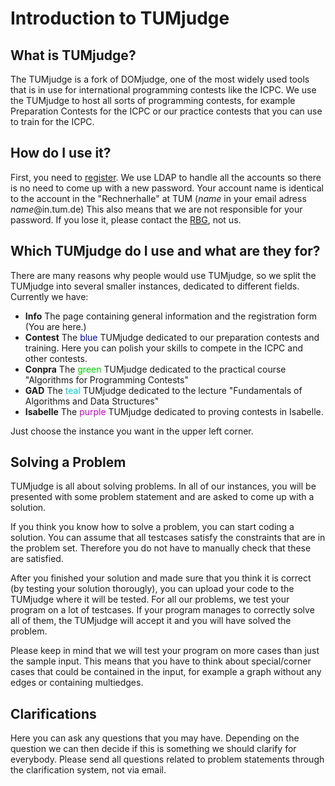 # Introduction to TUMjudge

## What is TUMjudge?

The TUMjudge is a fork of DOMjudge, one of the most widely used tools that is in use for international programming contests like the ICPC.
We use the TUMjudge to host all sorts of programming contests, for example Preparation Contests for the ICPC or our practice contests that you can use to train for the ICPC. 

## How do I use it?

First, you need to [register](htttp://notfound.com).
We use LDAP to handle all the accounts so there is no need to come up with a new password.
Your account name is identical to the account in the "Rechnerhalle" at TUM (*name* in your email adress *name*@in.tum.de)
This also means that we are not responsible for your password. If you lose it, please contact the [RBG](http://www.in.tum.de/rbg.html), not us.

## Which TUMjudge do I use and what are they for?

There are many reasons why people would use TUMjudge, so we split the TUMjudge into several smaller instances, dedicated to different fields. Currently we have:

- **Info** The page containing general information and the registration form (You are here.)
- **Contest** The <font color="#0000cc">blue</font> TUMjudge dedicated to our preparation contests and training. Here you can polish your skills to compete in the ICPC and other contests.
- **Conpra** The <font color="#00cc00">green</font> TUMjudge dedicated to the practical course "Algorithms for Programming Contests"
- **GAD** The <font color="#00cccc">teal</font> TUMjudge dedicated to the lecture "Fundamentals of Algorithms and Data Structures"
- **Isabelle** The <font color="#cc00cc">purple</font> TUMjudge dedicated to proving contests in Isabelle. 

Just choose the instance you want in the upper left corner.

## Solving a Problem
TUMjudge is all about solving problems. In all of our instances, you will be presented with some problem statement and are asked to come up with a solution.

If you think you know how to solve a problem, you can start coding a solution.
You can assume that all testcases satisfy the constraints that are in the problem set.
Therefore you do not have to manually check that these are satisfied.

After you finished your solution and made sure that you think it is correct (by testing your solution thorougly), you can upload your code to the TUMjudge where it will be tested.
For all our problems, we test your program on a lot of testcases. If your program manages to correctly solve all of them, the TUMjudge will accept it and you will have solved the problem.

Please keep in mind that we will test your program on more cases than just the sample input.
This means that you have to think about special/corner cases that could be contained in the input, for example a graph without any edges or containing multiedges.

## Clarifications
Here you can ask any questions that you may have.
Depending on the question we can then decide if this is something we should clarify for everybody.
Please send all questions related to problem statements through the clarification system, not via email. 
